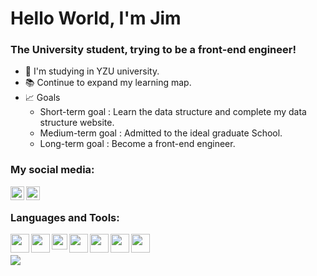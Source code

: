 # Hello World, I'm Jim

### The University student, trying to be a front-end engineer!
- 🏫 I'm studying in YZU university.
- 📚 Continue to expand my learning map.
- 📈 Goals
    - Short-term goal : Learn the data structure and complete my data structure website.
    - Medium-term goal : Admitted to the ideal graduate School.
    - Long-term goal : Become a front-end engineer.

### My social media:

[<img align = "left" width = "22px" src="https://img.icons8.com/ios/50/000000/instagram-new.png"/>][instagram]

[<img  align = "left" width = "22px" src="https://img.icons8.com/ios-filled/50/000000/facebook-new.png"/>][facebook]

<br/>

### Languages and Tools:
<img align = "left" width = "30px" src = "https://upload.wikimedia.org/wikipedia/commons/thumb/9/9a/Visual_Studio_Code_1.35_icon.svg/2048px-Visual_Studio_Code_1.35_icon.svg.png" />
<img align = "left" width = "30px" src="https://blog.johnsonlu.org/wp-content/uploads/2018/12/HTML_Logo.png" />
<img align = "left" width = "25px" src = "https://icon-library.com/images/css-icon-png/css-icon-png-0.jpg">
<img align = "left" width = "30px" src = "https://cdn.iconscout.com/icon/free/png-256/javascript-2752148-2284965.png">
<img align = "left" width = "30px" src = "https://i.stack.imgur.com/C9301.png">
<img align = "left" width = "30px" src = "https://cdn.iconscout.com/icon/free/png-256/npm-3-1175132.png">
<img align = "left" width = "30px" src = "https://upload.wikimedia.org/wikipedia/commons/thumb/3/3f/Git_icon.svg/1024px-Git_icon.svg.png">

<br/>
<br/>

<img src="https://github-readme-stats.vercel.app/api?username=FangJim&show_icons=true&theme=radical">


[instagram]: https://www.instagram.com/jmjmjim/
[facebook]: https://www.facebook.com/profile.php?id=100002610977006
